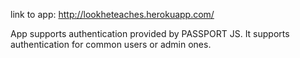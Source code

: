 link to app:
http://lookheteaches.herokuapp.com/

App supports authentication provided by PASSPORT JS. It supports authentication for common users or admin ones.
